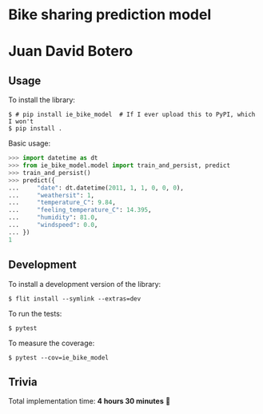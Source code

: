 # Bike sharing prediction model

# Juan David Botero

## Usage

To install the library:

```
$ # pip install ie_bike_model  # If I ever upload this to PyPI, which I won't
$ pip install .
```

Basic usage:

```python
>>> import datetime as dt
>>> from ie_bike_model.model import train_and_persist, predict
>>> train_and_persist()
>>> predict({
...     "date": dt.datetime(2011, 1, 1, 0, 0, 0),
...     "weathersit": 1,
...     "temperature_C": 9.84,
...     "feeling_temperature_C": 14.395,
...     "humidity": 81.0,
...     "windspeed": 0.0,
... })
1
```

## Development

To install a development version of the library:

```
$ flit install --symlink --extras=dev
```

To run the tests:

```
$ pytest
```

To measure the coverage:

```
$ pytest --cov=ie_bike_model
```

## Trivia

Total implementation time: **4 hours 30 minutes** 🏁
